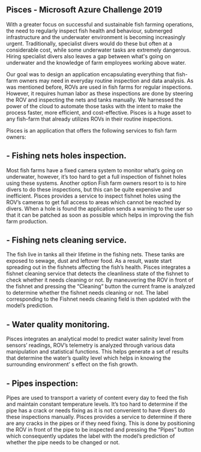 ## Pisces - Microsoft Azure Challenge 2019
With a greater focus on successful and sustainable fish farming operations, the need to regularly inspect fish health and behaviour, submerged infrastructure and the underwater environment is becoming increasingly urgent. Traditionally, specialist divers would do these but often at a considerable cost, while some underwater tasks are extremely dangerous. Hiring specialist divers also leaves a gap between what's going on underwater and the knowledge of farm employees working above water.

Our goal was to design an application encapsulating everything that fish-farm owners may need in everyday routine inspection and data analysis. As was mentioned before, ROVs are used in fish farms for regular inspections. However, it requires human labor as these inspections are done by steering the ROV and inspecting the nets and tanks manually. We harnessed the power of the cloud to automate those tasks with the intent to make the process faster, more efficient, and cost-effective. Pisces is a huge asset to any fish-farm that already utilizes ROVs in their routine inspections.

Pisces is an application that offers the following services to fish farm owners:

## - Fishing nets holes inspection.
Most fish farms have a fixed camera system to monitor what’s going on underwater, however, it’s too hard to get a full inspection of fishnet holes using these systems. Another option Fish farm owners resort to is to hire divers to do these inspections, but this can be quite expensive and inefficient. Pisces provides a service to inspect fishnet holes using the ROV’s cameras to get full access to areas which cannot be reached by divers. When a hole is found the application
sends a warning to the user so that it can be patched as soon as possible which helps in improving the fish farm production.


## - Fishing nets cleaning service.
The fish live in tanks all their lifetime in the fishing nets. These tanks are
exposed to sewage, dust and leftover food. As a result, waste start spreading out in the fishnets affecting the fish’s health. Pisces integrates a fishnet cleaning service that detects the cleanliness state of the fishnet to check whether it needs cleaning or not. By maneuvering the ROV in front of the fishnet and pressing the “Cleaning” button the current frame is analyzed to determine whether the fishnet needs cleaning or not. The label corresponding to the Fishnet needs cleaning field is then updated with the model’s prediction.


## - Water quality monitoring.
Pisces integrates an analytical model to predict water salinity level from sensors’
readings, ROV’s telemetry is analyzed through various data manipulation and
statistical functions. This helps generate a set of results that determine the water’s quality level which helps in knowing the surrounding environment’ s effect on the fish growth.

## - Pipes inspection:
Pipes are used to transport a variety of content every day to feed the fish and maintain constant temperature levels. It’s too hard to determine if the pipe has a crack or needs fixing as it is not convenient to have divers do these inspections manually. Pisces provides a service to determine if there are any cracks in the pipes or if they need fixing. This is done by positioning the ROV in front of the pipe to be inspected and pressing the “Pipes” button which consequently updates the label with the model’s prediction of whether the pipe needs to be changed or not.
